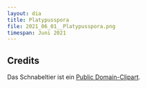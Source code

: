 ```yaml
---
layout: dia
title: Platypusspora
file: 2021_06_01__Platypusspora.png
timespan: Juni 2021
---
```


## Credits

Das Schnabeltier ist ein [Public Domain-Clipart](https://web.archive.org/web/20201022210234/https://openclipart.org/detail/177495/cartoon-platypus).
